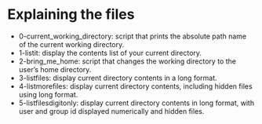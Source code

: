 # Explaining the files
* 0-current_working_directory: script that prints the absolute path name of the current working directory.
* 1-listit: display the contents list of your current directory.
* 2-bring_me_home: script that changes the working directory to the user’s home directory.
* 3-listfiles: display current directory contents in a long format.
* 4-listmorefiles: display current directory contents, including hidden files using long format.
* 5-listfilesdigitonly: display current directory contents in long format, with user and group id displayed numerically and hidden files.
